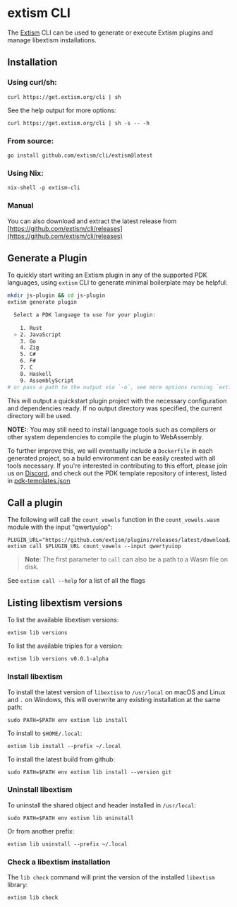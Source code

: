 # extism CLI

The [Extism](https://github.com/extism/extism) CLI can be used to generate or
execute Extism plugins and manage libextism installations.

## Installation

### Using curl/sh:

```shell
curl https://get.extism.org/cli | sh
```

See the help output for more options:

```shell
curl https://get.extism.org/cli | sh -s -- -h
```

### From source:

```shell
go install github.com/extism/cli/extism@latest
```

### Using Nix:

```shell
nix-shell -p extism-cli
```

### Manual

You can also download and extract the latest release from
[https://github.com/extism/cli/releases](https://github.com/extism/cli/releases)

## Generate a Plugin

To quickly start writing an Extism plugin in any of the supported PDK languages,
using `extism` CLI to generate minimal boilerplate may be helpful:

```sh
mkdir js-plugin && cd js-plugin
extism generate plugin 

  Select a PDK language to use for your plugin:  
                                                 
    1. Rust                                      
  > 2. JavaScript                                
    3. Go                                        
    4. Zig                                       
    5. C#                                        
    6. F#                                        
    7. C                                         
    8. Haskell                                   
    9. AssemblyScript                            
# or pass a path to the output via `-o`, see more options running `extism generate -h`
```

This will output a quickstart plugin project with the necessary configuration
and dependencies ready. If no output directory was specified, the current
directory will be used.

**NOTE:**: You may still need to install language tools such as compilers or
other system dependencies to compile the plugin to WebAssembly.

To further improve this, we will eventually include a `Dockerfile` in each
generated project, so a build environment can be easily created with all tools
necessary. If you're interested in contributing to this effort, please join us
on [Discord](https://extism.org), and check out the PDK template repository of
interest, listed in
[pdk-templates.json](https://github.com/extism/cli/blob/main/pdk-templates.json)

## Call a plugin

The following will call the `count_vowels` function in the `count_vowels.wasm`
module with the input "qwertyuiop":

```shell
PLUGIN_URL="https://github.com/extism/plugins/releases/latest/download/count_vowels.wasm"
extism call $PLUGIN_URL count_vowels --input qwertyuiop
```

> **Note**: The first parameter to `call` can also be a path to a Wasm file on
> disk.

See `extism call --help` for a list of all the flags

## Listing libextism versions

To list the available libextism versions:

```shell
extism lib versions
```

To list the available triples for a version:

```shell
extism lib versions v0.0.1-alpha
```

### Install libextism

To install the latest version of `libextism` to `/usr/local` on macOS and Linux
and `.` on Windows, this will overwrite any existing installation at the same
path:

```shell
sudo PATH=$PATH env extism lib install
```

To install to `$HOME/.local`:

```shell
extism lib install --prefix ~/.local
```

To install the latest build from github:

```shell
sudo PATH=$PATH env extism lib install --version git
```

### Uninstall libextism

To uninstall the shared object and header installed in `/usr/local`:

```shell
sudo PATH=$PATH env extism lib uninstall
```

Or from another prefix:

```shell
extism lib uninstall --prefix ~/.local
```

### Check a libextism installation

The `lib check` command will print the version of the installed `libextism`
library:

```shell
extism lib check
```
